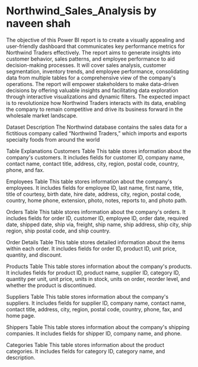 # Northwind_Sales_Analysis by naveen shah
The objective of this Power BI report is to create a visually appealing and user-friendly dashboard that communicates key performance metrics for Northwind Traders effectively. The report aims to generate insights into customer behavior, sales patterns, and employee performance to aid decision-making processes. It will cover sales analysis, customer segmentation, inventory trends, and employee performance, consolidating data from multiple tables for a comprehensive view of the company's operations. The report will empower stakeholders to make data-driven decisions by offering valuable insights and facilitating data exploration through interactive visualizations and dynamic filters. The expected impact is to revolutionize how Northwind Traders interacts with its data, enabling the company to remain competitive and drive its business forward in the wholesale market landscape.

Dataset Description
The Northwind database contains the sales data for a fictitious company called “Northwind Traders,” which imports and exports specialty foods from around the world

Table Explanations
Customers Table
This table stores information about the company's customers. It includes fields for customer ID, company name, contact name, contact title, address, city, region, postal code, country, phone, and fax.

Employees Table
This table stores information about the company's employees. It includes fields for employee ID, last name, first name, title, title of courtesy, birth date, hire date, address, city, region, postal code, country, home phone, extension, photo, notes, reports to, and photo path.

Orders Table
This table stores information about the company's orders. It includes fields for order ID, customer ID, employee ID, order date, required date, shipped date, ship via, freight, ship name, ship address, ship city, ship region, ship postal code, and ship country.

Order Details Table
This table stores detailed information about the items within each order. It includes fields for order ID, product ID, unit price, quantity, and discount.

Products Table
This table stores information about the company's products. It includes fields for product ID, product name, supplier ID, category ID, quantity per unit, unit price, units in stock, units on order, reorder level, and whether the product is discontinued.

Suppliers Table
This table stores information about the company's suppliers. It includes fields for supplier ID, company name, contact name, contact title, address, city, region, postal code, country, phone, fax, and home page.

Shippers Table
This table stores information about the company's shipping companies. It includes fields for shipper ID, company name, and phone.

Categories Table
This table stores information about the product categories. It includes fields for category ID, category name, and description.

